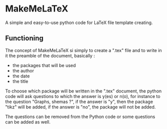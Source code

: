 # MakeMeLaTeX
A simple and easy-to-use python code for LaTeX file template creating.

## Functioning

The concept of MakeMeLaTeX si simply to create a ".tex" file and to write in it the preamble of the document, 
basically :
- the packages that will be used
- the author
- the date
- the title

To choose which package will be written in the ".tex" document, the python code will ask questions to which the answer is y(es) or n(o), for instance to the question "Graphs, shemas ?", if the answer is "y", then the package "tikz" will be added, if the answer is "no", the package will not be added.

The questions can be removed from the Python code or some questions can be added as well.
